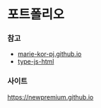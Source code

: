 # 포트폴리오

### 참고

* [marie-kor-pj.github.io](https://github.com/marie-kor-pj/marie-kor-pj.github.io)
* [type-js-html](https://github.com/kimka2013/type-js-html)

### 사이트
https://newpremium.github.io
